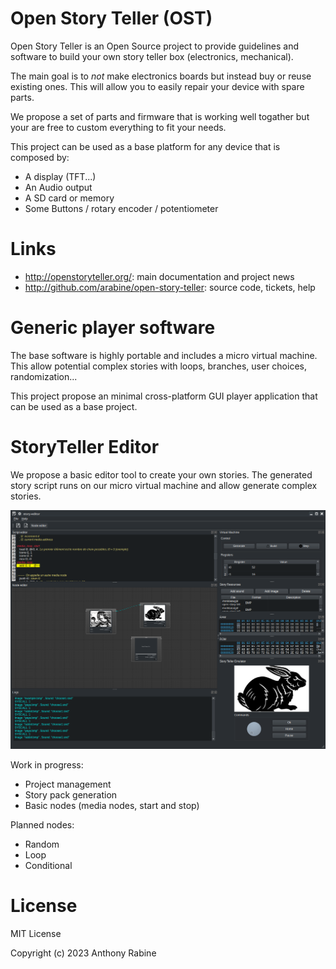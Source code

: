 # Open Story Teller (OST)

Open Story Teller is an Open Source project to provide guidelines and software to build your own story teller box (electronics, mechanical).

The main goal is to *not* make electronics boards but instead buy or reuse existing ones. This will allow you to easily repair your device with spare parts.

We propose a set of parts and firmware that is working well togather but your are free to custom everything to fit your needs.

This project can be used as a base platform for any device that is composed by:
- A display (TFT...)
- An Audio output
- A SD card or memory
- Some Buttons / rotary encoder / potentiometer

# Links

- http://openstoryteller.org/: main documentation and project news
- http://github.com/arabine/open-story-teller: source code, tickets, help

# Generic player software

The base software is highly portable and includes a micro virtual machine. This allow potential complex stories with loops, branches, user choices, randomization...

This project propose an minimal cross-platform GUI player application that can be used as a base project.

# StoryTeller Editor

We propose a basic editor tool to create your own stories. The generated story script runs on our micro virtual machine and allow generate complex stories.

![editor](images/story_editor_preview.png)

Work in progress:
- Project management
- Story pack generation
- Basic nodes (media nodes, start and stop)

Planned nodes:
- Random
- Loop
- Conditional

# License

MIT License

Copyright (c) 2023 Anthony Rabine

